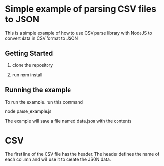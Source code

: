 # Simple example of parsing CSV files to JSON

This is a simple example of how to use CSV parse library with NodeJS to convert data in CSV format to JSON

## Getting Started

1. clone the repository

2. run npm install


## Running the example

To run the example, run this command

node parse_example.js

The example will save a file named data.json with the contents

# CSV

The first line of the CSV file has the header. The header defines the name of each column and will use it to create the JSON data.